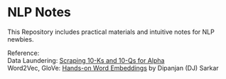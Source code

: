 # NLP Notes

This Repository includes practical materials
and intuitive notes for NLP newbies.

Reference:   
Data Laundering: <a href="https://www.quantopian.com/posts/scraping-10-ks-and-10-qs-for-alpha">
Scraping 10-Ks and 10-Qs for Alpha</a>  
Word2Vec, GloVe: <a href="https://towardsdatascience.com/understanding-feature-engineering-part-4-deep-learning-methods-for-text-data-96c44370bbfa">
Hands-on Word Embeddings</a> by Dipanjan (DJ) Sarkar
